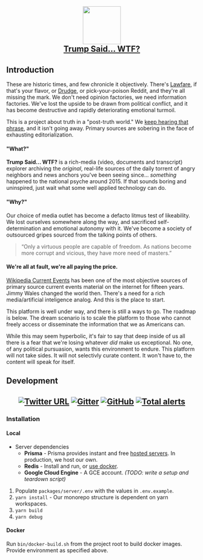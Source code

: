 <h2 align="center">

<img src="https://trumpsaid.wtf/img/trump.svg" height=100>
<br>
<a href="https://trumpsaid.wtf">Trump Said... WTF?</a>

</h2>

## Introduction

These are historic times, and few chronicle it objectively. There's [Lawfare](https://www.lawfareblog.com), if that's your flavor, or [Drudge](http://drudgereport.com/), or pick-your-poison Reddit, and they're all missing the mark. We don't need opinion factories, we need information factories. We've lost the upside to be drawn from political conflict, and it has become destructive and rapidly deteriorating emotional turmoil.

This is a project about truth in a "post-truth world." We [keep hearing that phrase](https://trends.google.com/trends/explore?date=2016-01-01%202018-08-29&q=post%20truth), and it isn't going away. Primary sources are sobering in the face of exhausting editorialization.

#### "What?"

**Trump Said... WTF?** is a rich-media (video, documents and transcript) explorer archiving the _original_, real-life sources of the daily torrent of angry neighbors and news anchors you've been seeing since... _something_ happened to the national psyche around 2015. If that sounds boring and uninspired, just wait what some well applied technology can do.

#### "Why?"

Our choice of media outlet has become a defacto litmus test of likeability. We lost ourselves somewhere along the way, and sacrificed self-determination and emotional autonomy with it. We've become a society of outsourced gripes sourced from the talking points of others.

> “Only a virtuous people are capable of freedom. As nations become more corrupt and vicious, they have more need of masters.”

#### We're all at fault, we're all paying the price.

[Wikipedia Current Events](https://en.wikipedia.org/wiki/Portal:Current_events) has been one of the most objective sources of primary source current events material on the internet for fifteen years. Jimmy Wales changed the world then. There's a need for a rich media/artificial inteligence analog. And this is the place to start.

This platform is well under way, and there is still a ways to go. The roadmap is below. The dream scenario is to scale the platform to those who cannot freely access or disseminate the information that we as Americans can.

While this may seem hyperbolic, it's fair to say that deep inside of us all there is a fear that we're losing whatever _did_ make us exceptional. No one, of any political pursuasion, wants this environment to endure. This platform will not take sides. It will not selectivly curate content. It won't have to, the content will speak for itself.

## Development

<h2 align="center">

[![Twitter URL](https://img.shields.io/twitter/url/http/shields.io.svg?style=flat-square)](https://twitter.com/trumpsaidwtf)
[![Gitter](https://img.shields.io/gitter/room/nwjs/nw.js.svg?style=flat-square)](https://gitter.im/trumpsaidwtf/)
[![GitHub](https://img.shields.io/github/license/mashape/apistatus.svg?style=flat-square)](https://raw.githubusercontent.com/kazazes/trumpsaid-wtf/master/LICENSE)
[![Total alerts](https://img.shields.io/lgtm/alerts/g/kazazes/trumpsaid-wtf.svg?logo=lgtm&logoWidth=18&style=flat-square)](https://lgtm.com/projects/g/kazazes/trumpsaid-wtf/alerts/)

<!-- [![Greenkeeper badge](https://badges.greenkeeper.io/kazazes/trumpsaid-wtf.svg?style=for-the-badge)](https://greenkeeper.io/) -->

</h2>

### Installation

#### Local

- Server dependencies
  - **Prisma** - Prisma provides instant and free [hosted servers](https://www.prisma.io/docs/quickstart/). In production, we host our own.
  - **Redis** - Install and run, or [use docker](https://github.com/bitnami/bitnami-docker-redis/blob/master/4.0/docker-compose.yml).
  - **Google Cloud Engine** - A GCE account. _(TODO: write a setup and teardown script)_

1. Populate `packages/server/.env` with the values in `.env.example`.
2. `yarn install` - Our monorepo structure is dependent on yarn workspaces.
3. `yarn build`
4. `yarn debug`

#### Docker

Run `bin/docker-build.sh` from the project root to build docker images. Provide environment as specified above.
